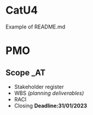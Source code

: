 # CatU4
Example of README.md
# PMO
## Scope _AT
* Stakeholder register
* WBS *(planning deliverables)*
* RACI
* Closing **Deadline:31/01/2023**

